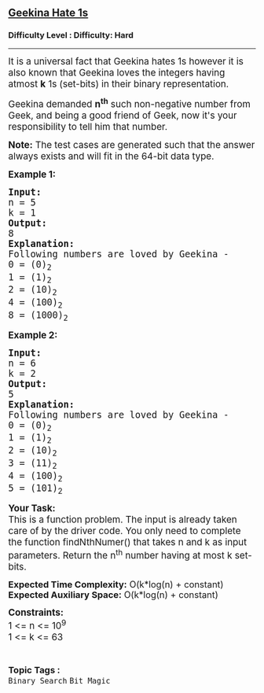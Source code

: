 <h2><a href="https://www.geeksforgeeks.org/problems/geekina-hate-1s/1">Geekina Hate 1s</a></h2><h3>Difficulty Level : Difficulty: Hard</h3><hr><div class="problems_problem_content__Xm_eO"><p><span style="font-size: 14pt;">It is a universal fact that Geekina hates 1s however it is also known that Geekina loves the integers having atmost <strong>k</strong> 1s (set-bits) in their binary representation.&nbsp;</span></p>
<p><span style="font-size: 14pt;">Geekina demanded <strong>n<sup>th</sup></strong> such non-negative number from Geek, and being a good friend of Geek, now it's your responsibility to tell him that number.</span></p>
<p><span style="font-size: 14pt;"><strong>Note:</strong> The test cases are generated such that the answer always exists and will fit in the 64-bit data type.</span></p>
<p><strong><span style="font-size: 14pt;">Example 1:</span></strong></p>
<pre><strong><span style="font-size: 14pt;">Input:</span></strong><br><span style="font-size: 14pt;">n = 5<br>k = 1</span><br><strong><span style="font-size: 14pt;">Output:</span></strong><br><span style="font-size: 14pt;">8</span><br><strong><span style="font-size: 14pt;">Explanation:</span></strong><br><span style="font-size: 14pt;">Following numbers are loved by Geekina -<br></span><span style="font-size: 14pt;">0 = (0)<sub>2</sub><br></span><span style="font-size: 14pt;">1 = (1)<sub>2</sub><br></span><span style="font-size: 14pt;">2 = (10)<sub>2</sub><br></span><span style="font-size: 14pt;">4 = (100)<sub>2</sub><br>8 = (1000)<sub>2</sub></span></pre>
<p><strong><span style="font-size: 14pt;">Example 2:</span></strong></p>
<pre><strong><span style="font-size: 14pt;">Input:</span></strong><br><span style="font-size: 14pt;">n = 6<br>k = 2</span><br><strong><span style="font-size: 14pt;">Output:</span></strong><br><span style="font-size: 14pt;">5</span><br><strong><span style="font-size: 14pt;">Explanation:</span></strong><br><span style="font-size: 14pt;">Following numbers are loved by Geekina -<br></span><span style="font-size: 14pt;">0 = (0)<sub>2</sub><br></span><span style="font-size: 14pt;">1 = (1)<sub>2</sub><br></span><span style="font-size: 14pt;">2 = (10)<sub>2</sub><br></span><span style="font-size: 14pt;">3 = (11)<sub>2</sub><br>4 = (100)<sub>2</sub><br>5 = (101)<sub style="font-family: -apple-system, BlinkMacSystemFont, 'Segoe UI', Roboto, Oxygen, Ubuntu, Cantarell, 'Open Sans', 'Helvetica Neue', sans-serif;">2</sub></span></pre>
<p><span style="font-size: 14pt;"><strong>Your Task:<br></strong></span><span style="font-size: 18.6667px;">This is a function problem. The input is already taken care of by the driver code. You only need to complete the function findNthNumer() that takes n and k as input parameters. Return the n<sup>th</sup> number having at most k set-bits.</span></p>
<p><span style="font-size: 18.6667px;"><strong style="font-size: 18px;">Expected Time Complexity:</strong><span style="font-size: 18px;"> O(k*log(n)</span></span><span style="font-size: 18px;">&nbsp;</span><span style="font-size: 18px;">+ constant</span><span style="font-size: 18px;">)<br></span><span style="font-size: 18.6667px;"><strong style="font-size: 18px;">Expected Auxiliary Space:</strong><span style="font-size: 18px;"> O(</span></span><span style="font-size: 18px;">k*log(n) + constant</span><span style="font-size: 18px;">)</span></p>
<p><span style="font-size: 14pt;"><strong>Constraints:<br></strong></span><span style="font-size: 14pt;">1 &lt;= n &lt;= 10<sup>9<br></sup>1 &lt;= k &lt;= 63</span></p></div><br><p><span style=font-size:18px><strong>Topic Tags : </strong><br><code>Binary Search</code>&nbsp;<code>Bit Magic</code>&nbsp;